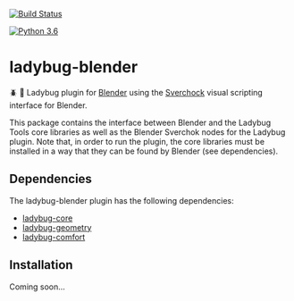 [![Build Status](https://travis-ci.org/ladybug-tools/ladybug-blender.svg?branch=master)](https://travis-ci.org/ladybug-tools/ladybug-blender)

[![Python 3.6](https://img.shields.io/badge/python-3.6-blue.svg)](https://www.python.org/downloads/release/python-360/)

# ladybug-blender

:beetle: :orange_book: Ladybug plugin for [Blender](https://www.blender.org/) using the
[Sverchock](https://github.com/nortikin/sverchok) visual scripting interface for Blender.

This package contains the interface between Blender and the Ladybug Tools core
libraries as well as the Blender Sverchok nodes for the Ladybug plugin.
Note that, in order to run the plugin, the core libraries must be installed
in a way that they can be found by Blender (see dependencies).

## Dependencies

The ladybug-blender plugin has the following dependencies:

* [ladybug-core](https://github.com/ladybug-tools/ladybug)
* [ladybug-geometry](https://github.com/ladybug-tools/ladybug-geometry)
* [ladybug-comfort](https://github.com/ladybug-tools/ladybug-comfort)

## Installation

Coming soon...
